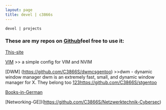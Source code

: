 ```yaml
---
layout: page
title: devel | c3866s
---
```


```term
devel | projects
```

### These are my repos on [Github](https://github.com/C3866S?tab=repositories)feel free to use it:

[This-site](https://github.com/C3866S/c3866s.github.io)

[VIM](https://github.com/C3866S/-VimConfigs) >> a simple config for VIM and NVIM 

[DWM] (https://github.com/C3866S/dwmcsgentoo) >>dwm - dynamic window manager
dwm is an extremely fast, small, and dynamic window manager for X.
They belong too [1](https://github.com/C3866S/dmenu)[2](https://github.com/C3866S/slstatus)[3]()https://github.com/C3866S/stgentoo

[Books-in-German](https://github.com/C3866S/BucherzurHifle)

[Networking-GE])(https://github.com/C3866S/Netzwerktechnik-Cybersec)